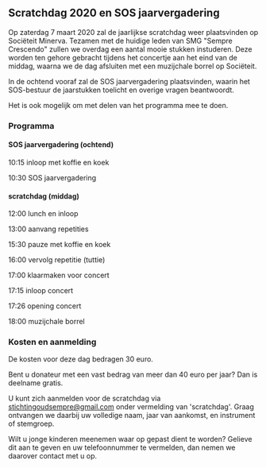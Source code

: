 ## Scratchdag 2020 en SOS jaarvergadering

Op zaterdag 7 maart 2020 zal de jaarlijkse scratchdag weer plaatsvinden op Sociëteit Minerva. Tezamen met de huidige leden van SMG "Sempre Crescendo" zullen we overdag een aantal mooie stukken instuderen. Deze worden ten gehore gebracht tijdens het concertje aan het eind van de middag, waarna we de dag afsluiten met een muzijchale borrel op Sociëteit.

In de ochtend vooraf zal de SOS jaarvergadering plaatsvinden, waarin het SOS-bestuur de jaarstukken toelicht en overige vragen beantwoordt.

Het is ook mogelijk om met delen van het programma mee te doen.

### Programma

#### SOS jaarvergadering (ochtend)

10:15 inloop met koffie en koek

10:30 SOS jaarvergadering

#### scratchdag (middag)

12:00 lunch en inloop

13:00 aanvang repetities

15:30 pauze met koffie en koek

16:00 vervolg repetitie (tuttie)

17:00 klaarmaken voor concert

17:15 inloop concert

17:26 opening concert

18:00 muzijchale borrel

### Kosten en aanmelding

De kosten voor deze dag bedragen 30 euro.

Bent u donateur met een vast bedrag van meer dan 40 euro per jaar? Dan is deelname gratis.

U kunt zich aanmelden voor de scratchdag via [stichtingoudsempre@gmail.com](mailto:stichtingoudsempre@gmail.com) onder vermelding van 'scratchdag'. Graag ontvangen we daarbij uw volledige naam, jaar van aankomst, en instrument of stemgroep.

Wilt u jonge kinderen meenemen waar op gepast dient te worden? Gelieve dit aan te geven en uw telefoonnummer te vermelden, dan nemen we daarover contact met u op.
